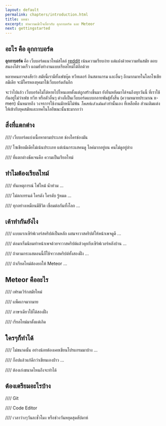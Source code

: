 ```yaml
---
layout: default
permalink: chapters/introduction.html
title: บทนำ
excerpt: ทำความเข้าใจเกี่ยวกับ อุกกาบอร์ด และ Meteor
next: gettingstarted
---
```


## อะไร คือ อุกกาบอร์ด

**อุกกาบอร์ด** คือ เว็บบอร์ดแนวใหม่สไตล์ [reddit](https://www.reddit.com/) เน้นความเรียบง่าย แต่แฝงด้วยความทันสมัย ตอบสนองได้รวดเร็ว แถมยังทำงานแบบเรียลไทม์ได้อีกด้วย

หลายคนอาจสงสัยว่า สมัยนี้เรามีทั้งเฟซบุ๊ค ทวีทเตอร์ อินสตาแกรม และอื่นๆ อีกมากมายในโลกโซเชียลมีเดีย จะมีใครหลงยุคมาใช้เว็บบอร์ดกันอีก

จะว่าไปแล้ว เว็บบอร์ดไม่ได้หายไปไหนเลยตั้งแต่ถูกสร้างขึ้นมา ยังยืนหยัดมาได้จนถึงทุกวันนี้ ที่เราใช้กันอยู่ไม่ว่าเฟซ ทวีท หรือตัวอื่นๆ ต่างก็เป็นเว็บบอร์ดแบบกลายพันธ์ุทั้งสิ้น (ความหมายประมาณ x-men) นั่นหมายถึง วงจรการใช้งานมักหนีไม่พ้น *โพสท์แล้วเม้นต์* เท่านั้นเอง ที่เหลือคือ ส่วนเติมแต่งให้เข้ากับยุคสมัยและเทคโนโลยีขณะนั้นซะมากกว่า


## สิ่งที่แตกต่าง

//// เว็บบอร์ดแบ่งเนื้อหาตามประเภท ช่องใครช่องมัน

//// โซเชียลมีเดียไม่เน้นประเภท แต่เน้นกระแสคนดู ไลค์มากอยู่บน คนไม่ดูอยู่ล่าง

//// ที่แตกต่างชัดเจนคือ ความเป็นเรียลไทม์


## ทำไมต้องเรียลไทม์

//// ทันเหตุการณ์ ไฟใหม้ น้ำท่วม ...

//// ไม่ตกเทรนด์ ใครดัง ใครดับ รู้หมด ...

//// ทุกอย่างเหมือนมีชีวิต เชื่อมต่อกันทั้งโลก ...


## เค้าทำกันยังไง

//// แบบแรกเซิร์ฟเวอร์สคริปต์เป็นหลัก ผสมจาวาสคริปต์ให้หน้าเพจดูดี ...

//// ต่อมาเริ่มนิยมทำหน้าเพจด้วยจาวาสคริปต์แล้วคุยกับเซิร์ฟเวอร์หลังบ้าน ...

//// ถ้าตามกระแสตอนนี้ก็ใช้จาวาสคริปต์ทั้งสองฝั่ง ...

//// ถ้าเรียลไทม์ต้องยกให้ Meteor ...


## Meteor คืออะไร

//// เฟรมเวิร์กสมัยใหม่

//// แพ็คเกจมากมาย

//// ภาษาเดียวใช้ได้สองฝั่ง

//// เรียลไทม์มาตั้งแต่เกิด


## ใครๆก็ทำได้

//// ไม่ขนาดนั้น อย่างน้อยต้องเคยเขียนโปรแกรมมาบ้าง ...

//// ก็อปแล้วแก้ดีกว่าเขียนเองป่าว ...

//// ต้องเก่งขนาดไหนถึงจะทำได้


## ต้องเตรียมอะไรบ้าง

//// Git

//// Code Editor

//// เวลาว่างๆวันละชั่วโมง หรือช่วงวันหยุดสุดสัปดาห์








